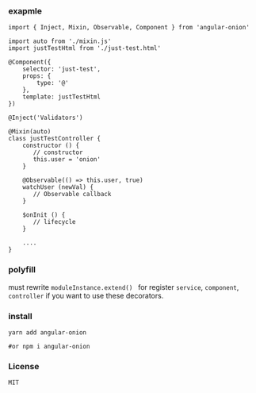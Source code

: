 ### exapmle
```
import { Inject, Mixin, Observable, Component } from 'angular-onion'

import auto from './mixin.js'
import justTestHtml from './just-test.html'

@Component({
    selector: 'just-test',
    props: {
        type: '@'
    },
    template: justTestHtml
})

@Inject('Validators')

@Mixin(auto)
class justTestController {
    constructor () {
       // constructor
       this.user = 'onion'
    }

    @Observable(() => this.user, true)
    watchUser (newVal) {
       // Observable callback
    }

    $onInit () {
       // lifecycle
    }

    ....
}

```

### polyfill

must rewrite `moduleInstance.extend() ` for register `service`, `component`, `controller` if you want to use these decorators.

### install


`yarn add angular-onion`

`#or npm i angular-onion`


### License

`MIT`
